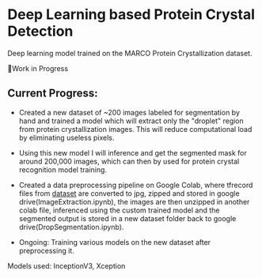 # Deep Learning based Protein Crystal Detection

Deep learning model trained on the MARCO Protein Crystallization dataset. 

🚩Work in Progress 

## Current Progress: 
- Created a new dataset of ~200 images labeled for segmentation by hand and trained a model which will extract only the "droplet" region from protein crystallization images. This will reduce computational load by eliminating useless pixels.  

- Using this new model I will inference and get the segmented mask for around 200,000 images, which can then by used for protein crystal recognition model training.

- Created a data preprocessing pipeline on Google Colab, where tfrecord files from [dataset](https://marco.ccr.buffalo.edu/download) are converted to jpg, zipped and stored in google drive(ImageExtraction.ipynb), the images are then unzipped in another colab file, inferenced using the custom trained model and the segmented output is stored in a new dataset folder back to google drive(DropSegmentation.ipynb). 

- Ongoing: Training various models on the new dataset after preprocessing it.

Models used: InceptionV3, Xception

